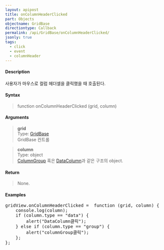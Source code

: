 ```yaml
---
layout: apipost
title: onColumnHeaderClicked
part: Objects
objectname: GridBase
directiontype: Callback
permalink: /api/GridBase/onColumnHeaderClicked/
jsonly: true
tags:
  - click
  - event
  - columnHeader
---
```



#### Description

 사용자가 마우스로 컬럼 헤더셀을 클릭했을 때 호출된다.  

#### Syntax

> function onColumnHeaderClicked (grid, column)  

#### Arguments

> **grid**  
> Type: [GridBase](/api/GridBase/)  
> GridBase 컨트롤  

> **column**  
> Type: object  
> [ColumnGroup](/api/types/ColumnGroup/) 혹은 [DataColumn](/api/types/DataColumn/)과 같은 구조의 object.  

#### Return

> None.  

#### Examples 

<pre class="prettyprint">
gridView.onColumnHeaderClicked =  function (grid, column) {
    console.log(column);  
    if (column.type == "data") {
        alert("DataColumn클릭");
    } else if (column.type == "group") {
        alert("columnGroup클릭");
    };
};
</pre>

